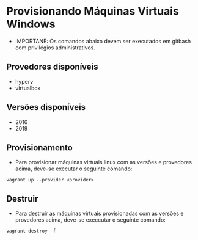 # Provisionando Máquinas Virtuais Windows

- IMPORTANE: Os comandos abaixo devem ser executados em gitbash com privilégios administrativos.

## Provedores disponíveis

- hyperv
- virtualbox

## Versões disponíveis

- 2016
- 2019

## Provisionamento

- Para provisionar máquinas virtuais linux com as versões e provedores acima, deve-se executar o seguinte comando:

```shell
vagrant up --provider <provider>
```

## Destruir

- Para destruir as máquinas virtuais provisionadas com as versões e provedores acima, deve-se execcutar o seguinte comando:

```shell
vagrant destroy -f
```
